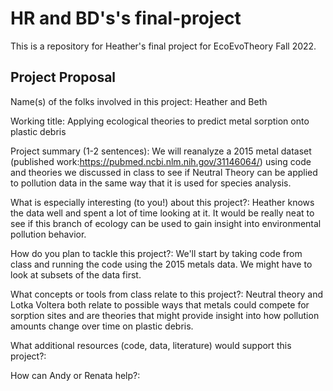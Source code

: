 # HR and BD's's final-project


This is a repository for Heather's final project for EcoEvoTheory Fall 2022.



## Project Proposal

Name(s) of the folks involved in this project: Heather and Beth

Working title: Applying ecological theories to predict metal sorption onto plastic debris

Project summary (1-2 sentences): We will reanalyze a 2015 metal dataset (published work:https://pubmed.ncbi.nlm.nih.gov/31146064/) using code and theories we discussed in class to see if Neutral Theory can be applied to pollution data in the same way that it is used for species analysis.

What is especially interesting (to you!) about this project?: Heather knows the data well and spent a lot of time looking at it. It would be really neat to see if this branch of ecology can be used to gain insight into environmental pollution behavior.

How do you plan to tackle this project?: We'll start by taking code from class and running the code using the 2015 metals data. We might have to look at subsets of the data first.

What concepts or tools from class relate to this project?: Neutral theory and Lotka Voltera both relate to possible ways that metals could compete for sorption sites and are theories that might provide insight into how pollution amounts change over time on plastic debris.

What additional resources (code, data, literature) would support this project?:

How can Andy or Renata help?:
